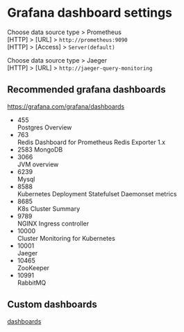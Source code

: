 # Grafana dashboard settings

Choose data source type > Prometheus  
[HTTP] > [URL] > `http://prometheus:9090`  
[HTTP] > [Access] > `Server(default)`  

Choose data source type > Jaeger  
[HTTP] > [URL] > `http://jaeger-query-monitoring`  

## Recommended grafana dashboards

<https://grafana.com/grafana/dashboards>

-   455  
    Postgres Overview
-   763  
    Redis Dashboard for Prometheus Redis Exporter 1.x
-   2583
    MongoDB
-   3066  
    JVM overview
-   6239  
    Mysql
-   8588  
    Kubernetes Deployment Statefulset Daemonset metrics
-   8685  
    K8s Cluster Summary
-   9789  
    NGINX Ingress controller
-   10000  
    Cluster Monitoring for Kubernetes
-   10001  
    Jaeger
-   10465  
    ZooKeeper
-   10991  
    RabbitMQ

## Custom dashboards

[dashboards](./dashboard)
